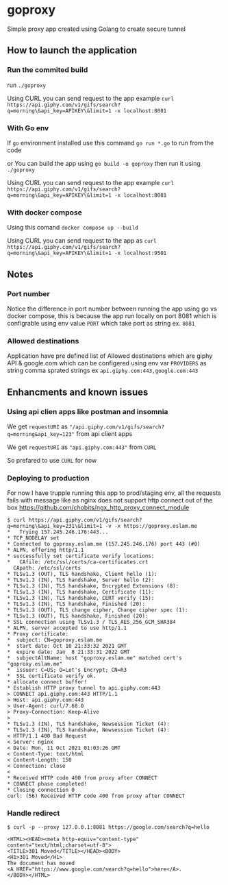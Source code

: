 
# goproxy

Simple proxy app created using Golang to create secure tunnel

## How to launch the application
### Run the commited build
run `./goproxy`

Using CURL you can send request to the app example `curl https://api.giphy.com/v1/gifs/search?q=morning\&api_key=APIKEY\&limit=1 -x localhost:8081`

### With Go env
If `go` environment installed use this command
`go run *.go` to run from the code 

or You can build the app using `go build -o goproxy` then run it using `./goproxy`

Using CURL you can send request to the app example `curl https://api.giphy.com/v1/gifs/search?q=morning\&api_key=APIKEY\&limit=1 -x localhost:8081`

### With docker compose
Using this comand `docker compose up --build`

Using CURL you can send request to the app as `curl https://api.giphy.com/v1/gifs/search?q=morning\&api_key=APIKEY\&limit=1 -x localhost:9501`

## Notes
### Port number
Notice the difference in port number between running the app using go vs docker compose, this is because the app run locally on port 8081 which is configrable using env value `PORT` which take port as string ex. `8081`

### Allowed destinations
Application have pre defined list of Allowed destinations which are giphy API & google.com which can be configered using env var `PROVIDERS` as string comma sprated strings ex `api.giphy.com:443,google.com:443`

## Enhancments and known issues
### Using api clien apps like postman and insomnia
We get `requestURI` as `"/api.giphy.com/v1/gifs/search?q=morning&api_key=123"` from api client apps

We get `requestURI` as `"api.giphy.com:443"` from `CURL`

So prefared to use `CURL` for now

### Deploying to production
For now I have trupple running this app to prod/staging env, all the requests fails with message like as nginx does not support http connect out of the box https://github.com/chobits/ngx_http_proxy_connect_module
```
$ curl https://api.giphy.com/v1/gifs/search?q=morning\&api_key=231\&limit=1 -v -x https://goproxy.eslam.me
*   Trying 157.245.246.176:443...
* TCP_NODELAY set
* Connected to goproxy.eslam.me (157.245.246.176) port 443 (#0)
* ALPN, offering http/1.1
* successfully set certificate verify locations:
*   CAfile: /etc/ssl/certs/ca-certificates.crt
  CApath: /etc/ssl/certs
* TLSv1.3 (OUT), TLS handshake, Client hello (1):
* TLSv1.3 (IN), TLS handshake, Server hello (2):
* TLSv1.3 (IN), TLS handshake, Encrypted Extensions (8):
* TLSv1.3 (IN), TLS handshake, Certificate (11):
* TLSv1.3 (IN), TLS handshake, CERT verify (15):
* TLSv1.3 (IN), TLS handshake, Finished (20):
* TLSv1.3 (OUT), TLS change cipher, Change cipher spec (1):
* TLSv1.3 (OUT), TLS handshake, Finished (20):
* SSL connection using TLSv1.3 / TLS_AES_256_GCM_SHA384
* ALPN, server accepted to use http/1.1
* Proxy certificate:
*  subject: CN=goproxy.eslam.me
*  start date: Oct 10 21:33:32 2021 GMT
*  expire date: Jan  8 21:33:31 2022 GMT
*  subjectAltName: host "goproxy.eslam.me" matched cert's "goproxy.eslam.me"
*  issuer: C=US; O=Let's Encrypt; CN=R3
*  SSL certificate verify ok.
* allocate connect buffer!
* Establish HTTP proxy tunnel to api.giphy.com:443
> CONNECT api.giphy.com:443 HTTP/1.1
> Host: api.giphy.com:443
> User-Agent: curl/7.68.0
> Proxy-Connection: Keep-Alive
> 
* TLSv1.3 (IN), TLS handshake, Newsession Ticket (4):
* TLSv1.3 (IN), TLS handshake, Newsession Ticket (4):
< HTTP/1.1 400 Bad Request
< Server: nginx
< Date: Mon, 11 Oct 2021 01:03:26 GMT
< Content-Type: text/html
< Content-Length: 150
< Connection: close
< 
* Received HTTP code 400 from proxy after CONNECT
* CONNECT phase completed!
* Closing connection 0
curl: (56) Received HTTP code 400 from proxy after CONNECT
```

### Handle redirect
`$ curl -p --proxy 127.0.0.1:8081 https://google.com/search?q=hello`
```
<HTML><HEAD><meta http-equiv="content-type" content="text/html;charset=utf-8">
<TITLE>301 Moved</TITLE></HEAD><BODY>
<H1>301 Moved</H1>
The document has moved
<A HREF="https://www.google.com/search?q=hello">here</A>.
</BODY></HTML>
```